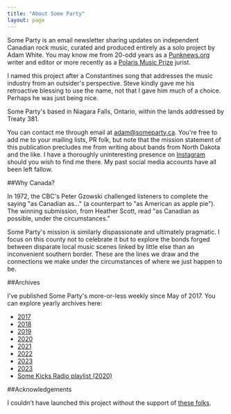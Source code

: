 ```yaml
---
title: "About Some Party"
layout: page
---
```


Some Party is an email newsletter sharing updates on independent Canadian rock music, curated and produced entirely as a solo project by Adam White. You may know me from 20-odd years as a [Punknews.org](https://www.punknews.org) writer and editor or more recently as a [Polaris Music Prize](https://polarismusicprize.ca/) jurist.

I named this project after a Constantines song that addresses the music industry from an outsider's perspective. Steve kindly gave me his retroactive blessing to use the name, not that I gave him much of a choice. Perhaps he was just being nice.

Some Party's based in Niagara Falls, Ontario, within the lands addressed by Treaty 381.

You can contact me through email at [adam@someparty.ca](mailto:adam@someparty.ca). You're free to add me to your mailing lists, PR folk, but note that the mission statement of this publication precludes me from writing about bands from North Dakota and the like. I have a thoroughly uninteresting presence on [Instagram](https://www.instagram.com/adamwhite/) should you wish to find me there. My past social media accounts have all been left fallow.

##Why Canada?

In 1972, the CBC's Peter Gzowski challenged listeners to complete the saying "as Canadian as..." (a counterpart to "as American as apple pie"). The winning submission, from Heather Scott, read "as Canadian as possible, under the circumstances."

Some Party's mission is similarly dispassionate and ultimately pragmatic. I focus on this county not to celebrate it but to explore the bonds forged between disparate local music scenes linked by little else than an inconvenient southern border. These are the lines we draw and the connections we make under the circumstances of where we just happen to be.

##Archives

I've published Some Party's more-or-less weekly since May of 2017. You can explore yearly archives here:

* [2017](/2017/)
* [2018](/2018/)
* [2019](/2019/)
* [2020](/2020/)
* [2021](/2021/)
* [2022](/2022/)
* [2023](/2023/)
* [2023](/2024/)
* [Some Kicks Radio playlist (2020)](/some-kicks)

##Acknowledgements

I couldn't have launched this project without the support of [these folks](/acknowledgements/).
